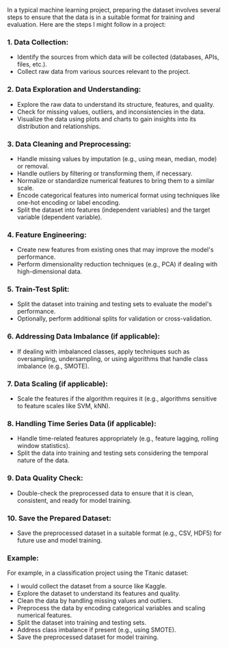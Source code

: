 In a typical machine learning project, preparing the dataset involves several steps to ensure that the data is in a suitable format for training and evaluation. Here are the steps I might follow in a project:

### 1. Data Collection:
- Identify the sources from which data will be collected (databases, APIs, files, etc.).
- Collect raw data from various sources relevant to the project.

### 2. Data Exploration and Understanding:
- Explore the raw data to understand its structure, features, and quality.
- Check for missing values, outliers, and inconsistencies in the data.
- Visualize the data using plots and charts to gain insights into its distribution and relationships.

### 3. Data Cleaning and Preprocessing:
- Handle missing values by imputation (e.g., using mean, median, mode) or removal.
- Handle outliers by filtering or transforming them, if necessary.
- Normalize or standardize numerical features to bring them to a similar scale.
- Encode categorical features into numerical format using techniques like one-hot encoding or label encoding.
- Split the dataset into features (independent variables) and the target variable (dependent variable).

### 4. Feature Engineering:
- Create new features from existing ones that may improve the model's performance.
- Perform dimensionality reduction techniques (e.g., PCA) if dealing with high-dimensional data.

### 5. Train-Test Split:
- Split the dataset into training and testing sets to evaluate the model's performance.
- Optionally, perform additional splits for validation or cross-validation.

### 6. Addressing Data Imbalance (if applicable):
- If dealing with imbalanced classes, apply techniques such as oversampling, undersampling, or using algorithms that handle class imbalance (e.g., SMOTE).

### 7. Data Scaling (if applicable):
- Scale the features if the algorithm requires it (e.g., algorithms sensitive to feature scales like SVM, kNN).

### 8. Handling Time Series Data (if applicable):
- Handle time-related features appropriately (e.g., feature lagging, rolling window statistics).
- Split the data into training and testing sets considering the temporal nature of the data.

### 9. Data Quality Check:
- Double-check the preprocessed data to ensure that it is clean, consistent, and ready for model training.

### 10. Save the Prepared Dataset:
- Save the preprocessed dataset in a suitable format (e.g., CSV, HDF5) for future use and model training.

### Example:
For example, in a classification project using the Titanic dataset:
- I would collect the dataset from a source like Kaggle.
- Explore the dataset to understand its features and quality.
- Clean the data by handling missing values and outliers.
- Preprocess the data by encoding categorical variables and scaling numerical features.
- Split the dataset into training and testing sets.
- Address class imbalance if present (e.g., using SMOTE).
- Save the preprocessed dataset for model training.
